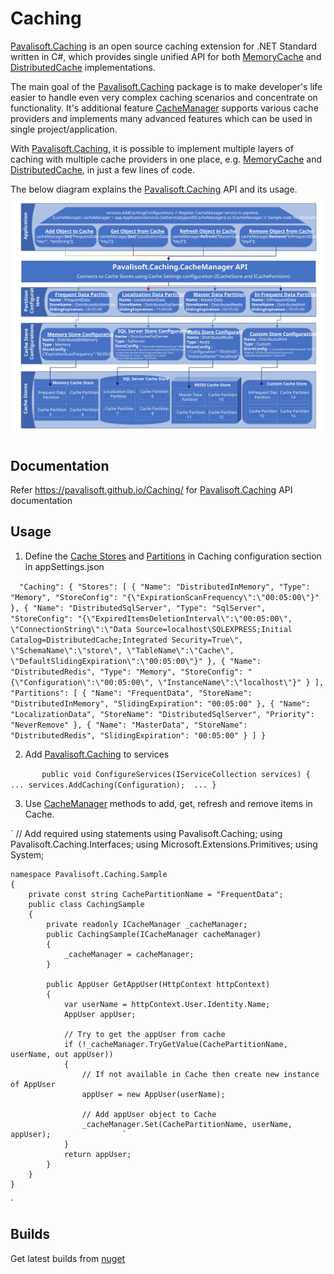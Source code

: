# Caching
[Pavalisoft.Caching](https://www.nuget.org/packages/Pavalisoft.Caching/) is an open source caching extension for .NET Standard written in C#, which provides single unified API for both [MemoryCache](https://docs.microsoft.com/en-us/aspnet/core/performance/caching/memory?view=aspnetcore-2.2) and [DistributedCache](https://docs.microsoft.com/en-us/aspnet/core/performance/caching/distributed?view=aspnetcore-2.2) implementations.

The main goal of the [Pavalisoft.Caching](https://www.nuget.org/packages/Pavalisoft.Caching/) package is to make developer's life easier to handle even very complex caching scenarios and concentrate on functionality. It's additional feature [CacheManager](https://pavalisoft.github.io/Caching/class_pavalisoft_1_1_caching_1_1_cache_manager.html) supports various cache providers and implements many advanced features which can be used in single project/application.

With [Pavalisoft.Caching](https://www.nuget.org/packages/Pavalisoft.Caching/), it is possible to implement multiple layers of caching with multiple cache providers in one place, e.g. [MemoryCache](https://docs.microsoft.com/en-us/aspnet/core/performance/caching/memory?view=aspnetcore-2.2) and [DistributedCache](https://docs.microsoft.com/en-us/aspnet/core/performance/caching/distributed?view=aspnetcore-2.2), in just a few lines of code.

The below diagram explains the [Pavalisoft.Caching](https://www.nuget.org/packages/Pavalisoft.Caching/) API and its usage.
![](CacheManager.svg)

## Documentation
Refer https://pavalisoft.github.io/Caching/ for [Pavalisoft.Caching](https://www.nuget.org/packages/Pavalisoft.Caching/) API documentation

## Usage

1. Define the [Cache Stores](https://pavalisoft.github.io/Caching/class_pavalisoft_1_1_caching_1_1_cache_settings.html#abacbfb422d22fd66190f2350901b8797) and [Partitions](https://pavalisoft.github.io/Caching/class_pavalisoft_1_1_caching_1_1_cache_settings.html#a132238e26cb3fd3005fb2ebdcc36a36f) in Caching configuration section in appSettings.json

`	"Caching": {
		"Stores": [
		  {
			"Name": "DistributedInMemory",
			"Type": "Memory",
			"StoreConfig": "{\"ExpirationScanFrequency\":\"00:05:00\"}"
		  },
		  {
			"Name": "DistributedSqlServer",
			"Type": "SqlServer",
			"StoreConfig": "{\"ExpiredItemsDeletionInterval\":\"00:05:00\", \"ConnectionString\":\"Data Source=localhost\SQLEXPRESS;Initial Catalog=DistributedCache;Integrated Security=True\", \"SchemaName\":\"store\", \"TableName\":\"Cache\", \"DefaultSlidingExpiration\":\"00:05:00\"}"
		  },
		  {
			"Name": "DistributedRedis",
			"Type": "Memory",
			"StoreConfig": "{\"Configuration\":\"00:05:00\", \"InstanceName\":\"localhost\"}"
		  }
		],
		"Partitions": [
		  {
			"Name": "FrequentData",
			"StoreName": "DistributedInMemory",
			"SlidingExpiration": "00:05:00"
		  },
		  {
			"Name": "LocalizationData",
			"StoreName": "DistributedSqlServer",
			"Priority": "NeverRemove"
		  },
		  {
			"Name": "MasterData",
			"StoreName": "DistributedRedis",
			"SlidingExpiration": "00:05:00"
		  }
		]
	  }
`

2. Add [Pavalisoft.Caching](https://www.nuget.org/packages/Pavalisoft.Caching/) to services

`        public void ConfigureServices(IServiceCollection services)
        {
            ...
            services.AddCaching(Configuration); 
            ...
        }
`

3. Use [CacheManager](https://pavalisoft.github.io/Caching/class_pavalisoft_1_1_caching_1_1_cache_manager.html) methods to add, get, refresh and remove items in Cache.

`	// Add required using statements
	using Pavalisoft.Caching;
	using Pavalisoft.Caching.Interfaces;
	using Microsoft.Extensions.Primitives;
	using System;

	namespace Pavalisoft.Caching.Sample
	{
		private const string CachePartitionName = "FrequentData";
		public class CachingSample
		{
			private readonly ICacheManager _cacheManager;
			public CachingSample(ICacheManager cacheManager)
			{
				_cacheManager = cacheManager;
			}

			public AppUser GetAppUser(HttpContext httpContext)
			{
				var userName = httpContext.User.Identity.Name;
				AppUser appUser;
				
				// Try to get the appUser from cache
				if (!_cacheManager.TryGetValue(CachePartitionName, userName, out appUser))
				{
					// If not available in Cache then create new instance of AppUser
					appUser = new AppUser(userName);

					// Add appUser object to Cache
					_cacheManager.Set(CachePartitionName, userName, appUser);                `
				}
				return appUser;
			}
		}
	}
`

## Builds
Get latest builds from [nuget](https://www.nuget.org/packages/Pavalisoft.Caching/)
